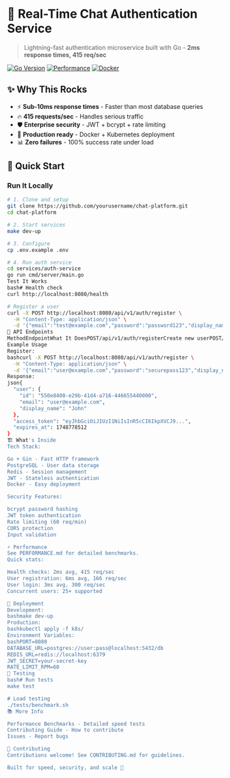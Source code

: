 # 🚀 Real-Time Chat Authentication Service

> Lightning-fast authentication microservice built with Go - **2ms response times, 415 req/sec**

[![Go Version](https://img.shields.io/badge/Go-1.21+-blue.svg)](https://golang.org)
[![Performance](https://img.shields.io/badge/Performance-⚡%20Sub--10ms-brightgreen.svg)](PERFORMANCE.md)
[![Docker](https://img.shields.io/badge/Docker-Ready-blue.svg)](Dockerfile)

## ✨ Why This Rocks

- ⚡ **Sub-10ms response times** - Faster than most database queries
- 🔥 **415 requests/sec** - Handles serious traffic
- 🛡️ **Enterprise security** - JWT + bcrypt + rate limiting
- 🐳 **Production ready** - Docker + Kubernetes deployment
- 📊 **Zero failures** - 100% success rate under load

## 🚀 Quick Start

### Run It Locally

```bash
# 1. Clone and setup
git clone https://github.com/yourusername/chat-platform.git
cd chat-platform

# 2. Start services
make dev-up

# 3. Configure
cp .env.example .env

# 4. Run auth service
cd services/auth-service
go run cmd/server/main.go
Test It Works
bash# Health check
curl http://localhost:8080/health

# Register a user
curl -X POST http://localhost:8080/api/v1/auth/register \
  -H "Content-Type: application/json" \
  -d '{"email":"test@example.com","password":"password123","display_name":"Test User"}'
📖 API Endpoints
MethodEndpointWhat It DoesPOST/api/v1/auth/registerCreate new userPOST/api/v1/auth/loginUser loginPOST/api/v1/auth/refreshRefresh tokenGET/api/v1/auth/meGet user infoGET/healthService health
Example Usage
Register:
bashcurl -X POST http://localhost:8080/api/v1/auth/register \
  -H "Content-Type: application/json" \
  -d '{"email":"user@example.com","password":"securepass123","display_name":"John"}'
Response:
json{
  "user": {
    "id": "550e8400-e29b-41d4-a716-446655440000",
    "email": "user@example.com",
    "display_name": "John"
  },
  "access_token": "eyJhbGciOiJIUzI1NiIsInR5cCI6IkpXVCJ9...",
  "expires_at": 1748778512
}
🏗️ What's Inside
Tech Stack:

Go + Gin - Fast HTTP framework
PostgreSQL - User data storage
Redis - Session management
JWT - Stateless authentication
Docker - Easy deployment

Security Features:

bcrypt password hashing
JWT token authentication
Rate limiting (60 req/min)
CORS protection
Input validation

⚡ Performance
See PERFORMANCE.md for detailed benchmarks.
Quick stats:

Health checks: 2ms avg, 415 req/sec
User registration: 6ms avg, 166 req/sec
User login: 3ms avg, 300 req/sec
Concurrent users: 25+ supported

🐳 Deployment
Development:
bashmake dev-up
Production:
bashkubectl apply -f k8s/
Environment Variables:
bashPORT=8080
DATABASE_URL=postgres://user:pass@localhost:5432/db
REDIS_URL=redis://localhost:6379
JWT_SECRET=your-secret-key
RATE_LIMIT_RPM=60
🧪 Testing
bash# Run tests
make test

# Load testing
./tests/benchmark.sh
📚 More Info

Performance Benchmarks - Detailed speed tests
Contributing Guide - How to contribute
Issues - Report bugs

🤝 Contributing
Contributions welcome! See CONTRIBUTING.md for guidelines.

Built for speed, security, and scale 🚀